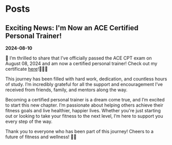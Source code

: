 # Posts


## Exciting News: I'm Now an ACE Certified Personal Trainer!

**2024-08-10**

🎉 I’m thrilled to share that I’ve officially passed the ACE CPT exam on August 08, 2024 and am now a certified personal trainer! Check out my certificate [here](https://credentials.acefitness.org/b6c1d419-6303-429b-be98-85151c8935f5#gs.cunybr)!🏋️‍♂️💪

This journey has been filled with hard work, dedication, and countless hours of study. I’m incredibly grateful for all the support and encouragement I’ve received from friends, family, and mentors along the way.

Becoming a certified personal trainer is a dream come true, and I’m excited to start this new chapter. I’m passionate about helping others achieve their fitness goals and live healthier, happier lives. Whether you're just starting out or looking to take your fitness to the next level, I’m here to support you every step of the way.

Thank you to everyone who has been part of this journey! Cheers to a future of fitness and wellness! 🙌✨
